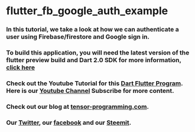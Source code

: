 # flutter_fb_google_auth_example

### In this tutorial, we take a look at how we can authenticate a user using Firebase/firestore and Google sign in. 

### To build this application, you will need the latest version of the flutter preview build and Dart 2.0 SDK for more information, [click here](https://github.com/flutter/flutter/wiki/Trying-the-preview-of-Dart-2-in-Flutter)
### Check out the Youtube Tutorial for this [Dart Flutter Program](https://youtu.be/ZNt_e5ojGzQ). Here is our [Youtube Channel](https://www.youtube.com/channel/UCYqCZOwHbnPwyjawKfE21wg) Subscribe for more content.

### Check out our blog at [tensor-programming.com](http://tensor-programming.com/).

### Our [Twitter](https://twitter.com/TensorProgram), our [facebook](https://www.facebook.com/Tensor-Programming-1197847143611799/) and our [Steemit](https://steemit.com/@tensor).
